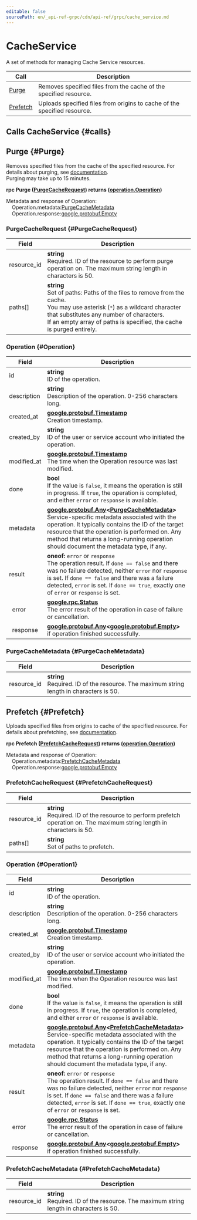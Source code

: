 ```yaml
---
editable: false
sourcePath: en/_api-ref-grpc/cdn/api-ref/grpc/cache_service.md
---
```


# CacheService

A set of methods for managing Cache Service resources.

| Call | Description |
| --- | --- |
| [Purge](#Purge) | Removes specified files from the cache of the specified resource. |
| [Prefetch](#Prefetch) | Uploads specified files from origins to cache of the specified resource. |

## Calls CacheService {#calls}

## Purge {#Purge}

Removes specified files from the cache of the specified resource. For details about purging, see [documentation](/docs/cdn/concepts/caching#purge). <br>Purging may take up to 15 minutes.

**rpc Purge ([PurgeCacheRequest](#PurgeCacheRequest)) returns ([operation.Operation](#Operation))**

Metadata and response of Operation:<br>
	&nbsp;&nbsp;&nbsp;&nbsp;Operation.metadata:[PurgeCacheMetadata](#PurgeCacheMetadata)<br>
	&nbsp;&nbsp;&nbsp;&nbsp;Operation.response:[google.protobuf.Empty](https://developers.google.com/protocol-buffers/docs/reference/google.protobuf#google.protobuf.Empty)<br>

### PurgeCacheRequest {#PurgeCacheRequest}

Field | Description
--- | ---
resource_id | **string**<br>Required. ID of the resource to perform purge operation on. The maximum string length in characters is 50.
paths[] | **string**<br>Set of paths: Paths of the files to remove from the cache. <br>You may use asterisk (`*`) as a wildcard character that substitutes any number of characters. <br>If an empty array of paths is specified, the cache is purged entirely. 


### Operation {#Operation}

Field | Description
--- | ---
id | **string**<br>ID of the operation. 
description | **string**<br>Description of the operation. 0-256 characters long. 
created_at | **[google.protobuf.Timestamp](https://developers.google.com/protocol-buffers/docs/reference/google.protobuf#timestamp)**<br>Creation timestamp. 
created_by | **string**<br>ID of the user or service account who initiated the operation. 
modified_at | **[google.protobuf.Timestamp](https://developers.google.com/protocol-buffers/docs/reference/google.protobuf#timestamp)**<br>The time when the Operation resource was last modified. 
done | **bool**<br>If the value is `false`, it means the operation is still in progress. If `true`, the operation is completed, and either `error` or `response` is available. 
metadata | **[google.protobuf.Any](https://developers.google.com/protocol-buffers/docs/proto3#any)<[PurgeCacheMetadata](#PurgeCacheMetadata)>**<br>Service-specific metadata associated with the operation. It typically contains the ID of the target resource that the operation is performed on. Any method that returns a long-running operation should document the metadata type, if any. 
result | **oneof:** `error` or `response`<br>The operation result. If `done == false` and there was no failure detected, neither `error` nor `response` is set. If `done == false` and there was a failure detected, `error` is set. If `done == true`, exactly one of `error` or `response` is set.
&nbsp;&nbsp;error | **[google.rpc.Status](https://cloud.google.com/tasks/docs/reference/rpc/google.rpc#status)**<br>The error result of the operation in case of failure or cancellation. 
&nbsp;&nbsp;response | **[google.protobuf.Any](https://developers.google.com/protocol-buffers/docs/proto3#any)<[google.protobuf.Empty](https://developers.google.com/protocol-buffers/docs/reference/google.protobuf#google.protobuf.Empty)>**<br>if operation finished successfully. 


### PurgeCacheMetadata {#PurgeCacheMetadata}

Field | Description
--- | ---
resource_id | **string**<br>Required. ID of the resource. The maximum string length in characters is 50.


## Prefetch {#Prefetch}

Uploads specified files from origins to cache of the specified resource. For defails about prefetching, see [documentation](/docs/cdn/concepts/caching#prefetch).

**rpc Prefetch ([PrefetchCacheRequest](#PrefetchCacheRequest)) returns ([operation.Operation](#Operation1))**

Metadata and response of Operation:<br>
	&nbsp;&nbsp;&nbsp;&nbsp;Operation.metadata:[PrefetchCacheMetadata](#PrefetchCacheMetadata)<br>
	&nbsp;&nbsp;&nbsp;&nbsp;Operation.response:[google.protobuf.Empty](https://developers.google.com/protocol-buffers/docs/reference/google.protobuf#google.protobuf.Empty)<br>

### PrefetchCacheRequest {#PrefetchCacheRequest}

Field | Description
--- | ---
resource_id | **string**<br>Required. ID of the resource to perform prefetch operation on. The maximum string length in characters is 50.
paths[] | **string**<br>Set of paths to prefetch. 


### Operation {#Operation1}

Field | Description
--- | ---
id | **string**<br>ID of the operation. 
description | **string**<br>Description of the operation. 0-256 characters long. 
created_at | **[google.protobuf.Timestamp](https://developers.google.com/protocol-buffers/docs/reference/google.protobuf#timestamp)**<br>Creation timestamp. 
created_by | **string**<br>ID of the user or service account who initiated the operation. 
modified_at | **[google.protobuf.Timestamp](https://developers.google.com/protocol-buffers/docs/reference/google.protobuf#timestamp)**<br>The time when the Operation resource was last modified. 
done | **bool**<br>If the value is `false`, it means the operation is still in progress. If `true`, the operation is completed, and either `error` or `response` is available. 
metadata | **[google.protobuf.Any](https://developers.google.com/protocol-buffers/docs/proto3#any)<[PrefetchCacheMetadata](#PrefetchCacheMetadata)>**<br>Service-specific metadata associated with the operation. It typically contains the ID of the target resource that the operation is performed on. Any method that returns a long-running operation should document the metadata type, if any. 
result | **oneof:** `error` or `response`<br>The operation result. If `done == false` and there was no failure detected, neither `error` nor `response` is set. If `done == false` and there was a failure detected, `error` is set. If `done == true`, exactly one of `error` or `response` is set.
&nbsp;&nbsp;error | **[google.rpc.Status](https://cloud.google.com/tasks/docs/reference/rpc/google.rpc#status)**<br>The error result of the operation in case of failure or cancellation. 
&nbsp;&nbsp;response | **[google.protobuf.Any](https://developers.google.com/protocol-buffers/docs/proto3#any)<[google.protobuf.Empty](https://developers.google.com/protocol-buffers/docs/reference/google.protobuf#google.protobuf.Empty)>**<br>if operation finished successfully. 


### PrefetchCacheMetadata {#PrefetchCacheMetadata}

Field | Description
--- | ---
resource_id | **string**<br>Required. ID of the resource. The maximum string length in characters is 50.


